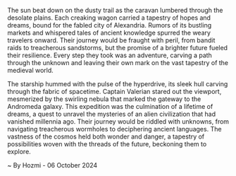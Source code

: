 
The sun beat down on the dusty trail as the caravan lumbered through the desolate plains.  Each creaking wagon carried a tapestry of hopes and dreams, bound for the fabled city of Alexandria.  Rumors of its bustling markets and whispered tales of ancient knowledge spurred the weary travelers onward.  Their journey would be fraught with peril, from bandit raids to treacherous sandstorms, but the promise of a brighter future fueled their resilience.  Every step they took was an adventure, carving a path through the unknown and leaving their own mark on the vast tapestry of the medieval world.

The starship hummed with the pulse of the hyperdrive, its sleek hull carving through the fabric of spacetime.  Captain Valerian stared out the viewport, mesmerized by the swirling nebula that marked the gateway to the Andromeda galaxy.  This expedition was the culmination of a lifetime of dreams, a quest to unravel the mysteries of an alien civilization that had vanished millennia ago.  Their journey would be riddled with unknowns, from navigating treacherous wormholes to deciphering ancient languages.  The vastness of the cosmos held both wonder and danger, a tapestry of possibilities woven with the threads of the future, beckoning them to explore. 

~ By Hozmi - 06 October 2024
